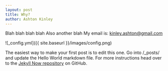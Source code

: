```yaml
---
layout: post
title: Why?
author: Ashton Kinley
---
```


Blah blah blah blah
Also another blah
My email is: kinley.ashton@gmail.com

![_config.yml]({{ site.baseurl }}/images/config.png)

The easiest way to make your first post is to edit this one. Go into /_posts/ and update the Hello World markdown file. For more instructions head over to the [Jekyll Now repository](https://github.com/barryclark/jekyll-now) on GitHub.